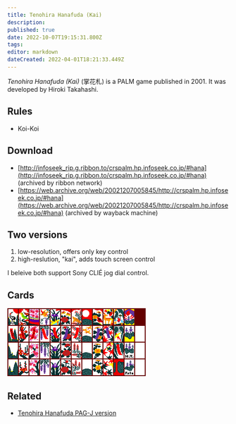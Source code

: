 ```yaml
---
title: Tenohira Hanafuda (Kai)
description: 
published: true
date: 2022-10-07T19:15:31.800Z
tags: 
editor: markdown
dateCreated: 2022-04-01T18:21:33.449Z
---
```


_Tenohira Hanafuda (Kai)_ (<span lang='ja'>掌花札</span>) is a PALM game published in 2001.
It was developed by Hiroki Takahashi.

## Rules
- Koi-Koi

## Download
- [http://infoseek_rip.g.ribbon.to/crspalm.hp.infoseek.co.jp/#hana](http://infoseek_rip.g.ribbon.to/crspalm.hp.infoseek.co.jp/#hana) (archived by ribbon network)
- [https://web.archive.org/web/20021207005845/http://crspalm.hp.infoseek.co.jp/#hana](https://web.archive.org/web/20021207005845/http://crspalm.hp.infoseek.co.jp/#hana) (archived by wayback machine)

## Two versions
1. low-resolution, offers only key control
2. high-reslution, "kai", adds touch screen control

I beleive both support Sony CLIÉ jog dial control.

## Cards

![hana_kai_cards.png](/hana_kai_cards.png)

## Related
- [Tenohira Hanafuda PAG-J version](/en/hanafuda/video-games/palm/tenohira-hanafuda-pag-j-version)